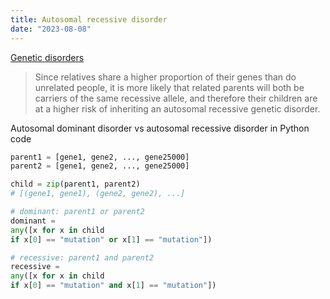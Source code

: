 ```yaml
---
title: Autosomal recessive disorder
date: "2023-08-08"
---
```


[Genetic disorders](https://en.wikipedia.org/wiki/Inbreeding#Genetic_disorders)

> Since relatives share a higher proportion of their genes than do unrelated people, it is more likely that related parents will both be carriers of the same recessive allele, and therefore their children are at a higher risk of inheriting an autosomal recessive genetic disorder.

Autosomal dominant disorder vs autosomal recessive disorder in Python code

```python
parent1 = [gene1, gene2, ..., gene25000]
parent2 = [gene1, gene2, ..., gene25000]

child = zip(parent1, parent2)
# [(gene1, gene1), (gene2, gene2), ...]

# dominant: parent1 or parent2
dominant =
any([x for x in child
if x[0] == "mutation" or x[1] == "mutation"])

# recessive: parent1 and parent2
recessive =
any([x for x in child
if x[0] == "mutation" and x[1] == "mutation"])
```

